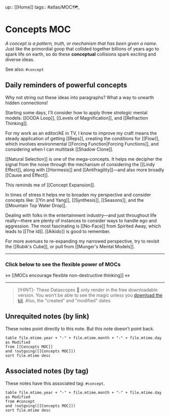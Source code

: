 up:: [[Home]]
tags:: #atlas/MOC🗺, 

# Concepts MOC
*A concept is a pattern, truth, or mechanism that has been given a name.*
Just like the primordial goop that collided together billions of years ago to spark life on earth, so do these **conceptual** collisions spark exciting and diverse ideas. 

See also: `#concept`

## Daily reminders of powerful concepts
Why not string out these ideas into paragraphs? What a way to unearth hidden connections!

Starting some days, I'll consider how to apply three *strategic* mental models: [[OODA Loop]], [[Levels of Magnification]], and [[Refraction Thinking]].

For my work as an editor/AE in TV, I know to improve my craft means the steady application of getting [[Reps]], creating the conditions for [[Flow]], which involves environmental  [[Forcing Function|Forcing Functions]], and considering when I can multitask [[Shadow Clone]]. 

[[Natural Selection]] is one of the mega-concepts. It helps me decipher the signal from the noise through the mechanism of considering the [[Lindy Effect]], along with [[Hormesis]] and [[Antifragility]]—and also more broadly [[Cause and Effect]].

This reminds me of [[Concept Expansion]].

In times of stress it helps me to broaden my perspective and consider concepts like: [[Yin and Yang]], [[Synthesis]], [[Seasons]], and the [[Mountain Top Water Drop]].

Dealing with folks in the entertainment industry—and just throughout life really—there are plenty of instances to consider ways to handle ego and aggression. The most fascinating is [[No-Face]] from Spirited Away, which leads to [[The Id]]. [[Aikido]] is good to remember.

For more avenues to re-expanding my narrowed perspective, try to revisit the [[Rubik's Cube]], or pull from [[Munger's Mental Models]].

---
### Click below to see the flexible power of MOCs
»» [[MOCs encourage flexible non-destructive thinking]] ««




---


> [!HINT]- These Datascopes 🔬 only render in the free downloadable version.
> You won't be able to see the magic unless you [download the kit](https://www.linkingyourthinking.com/download-lyt-kit).
> Also, the "created" and "modified" dates


## Unrequited notes (by link)
These notes point directly to this note. But this note doesn't point back.


```dataview
table file.mtime.year + "-" + file.mtime.month + "-" + file.mtime.day as Modified
from [[Concepts MOC]]
and !outgoing([[Concepts MOC]])
sort file.mtime desc
```

## Associated notes (by tag)
These notes have this associated tag: `#concept`.

```dataview
table file.mtime.year + "-" + file.mtime.month + "-" + file.mtime.day as Modified
from #concept
and !outgoing([[Concepts MOC]])
sort file.mtime desc
```
